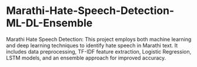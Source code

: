 # Marathi-Hate-Speech-Detection-ML-DL-Ensemble
Marathi Hate Speech Detection: This project employs both machine learning and deep learning techniques to identify hate speech in Marathi text. It includes data preprocessing, TF-IDF feature extraction, Logistic Regression, LSTM models, and an ensemble approach for improved accuracy.
